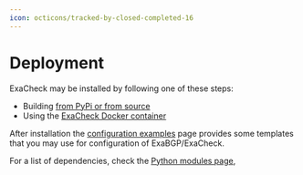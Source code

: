 ```yaml
---
icon: octicons/tracked-by-closed-completed-16
---
```


# Deployment

ExaCheck may be installed by following one of these steps:

- Building [from PyPi or from source][ExaCheck Deployment - Python]
- Using the [ExaCheck Docker container][ExaCheck Deployment - Docker]

After installation the [configuration examples][ExaCheck Deployment - Examples] page provides some templates that you may use for configuration of ExaBGP/ExaCheck.

For a list of dependencies, check the [Python modules page][ExaCheck Deployment - Modules],

[ExaCheck Deployment - Python]: python.md
[ExaCheck Deployment - Docker]: docker.md
[ExaCheck Deployment - Examples]: examples.md
[ExaCheck Deployment - Modules]: modules.md
